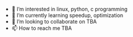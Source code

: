 - 👀 I’m interested in linux, python, c programming
- 🌱 I’m currently learning speedup, optimization
- 💞️ I’m looking to collaborate on TBA
- 📫 How to reach me TBA

<!---
idkol88/idkol88 is a ✨ special ✨ repository because its `README.md` (this file) appears on your GitHub profile.
You can click the Preview link to take a look at your changes.
--->
